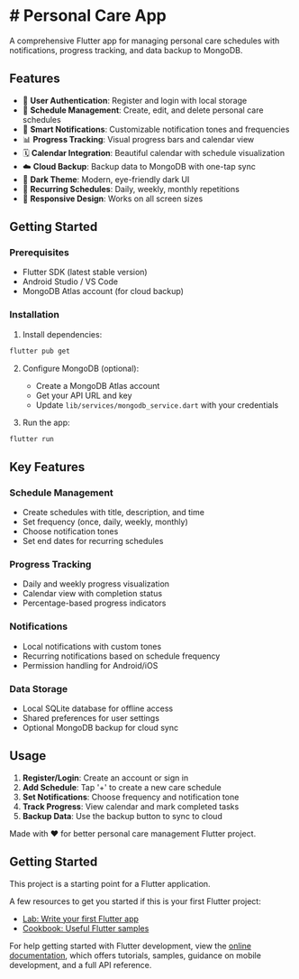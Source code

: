 # # Personal Care App

A comprehensive Flutter app for managing personal care schedules with notifications, progress tracking, and data backup to MongoDB.

## Features

- 🔐 **User Authentication**: Register and login with local storage
- 📅 **Schedule Management**: Create, edit, and delete personal care schedules
- 🔔 **Smart Notifications**: Customizable notification tones and frequencies
- 📊 **Progress Tracking**: Visual progress bars and calendar view
- 🗓️ **Calendar Integration**: Beautiful calendar with schedule visualization
- ☁️ **Cloud Backup**: Backup data to MongoDB with one-tap sync
- 🌙 **Dark Theme**: Modern, eye-friendly dark UI
- 🔄 **Recurring Schedules**: Daily, weekly, monthly repetitions
- 📱 **Responsive Design**: Works on all screen sizes

## Getting Started

### Prerequisites

- Flutter SDK (latest stable version)
- Android Studio / VS Code
- MongoDB Atlas account (for cloud backup)

### Installation

1. Install dependencies:
```bash
flutter pub get
```

2. Configure MongoDB (optional):
   - Create a MongoDB Atlas account
   - Get your API URL and key
   - Update `lib/services/mongodb_service.dart` with your credentials

3. Run the app:
```bash
flutter run
```

## Key Features

### Schedule Management
- Create schedules with title, description, and time
- Set frequency (once, daily, weekly, monthly)
- Choose notification tones
- Set end dates for recurring schedules

### Progress Tracking
- Daily and weekly progress visualization
- Calendar view with completion status
- Percentage-based progress indicators

### Notifications
- Local notifications with custom tones
- Recurring notifications based on schedule frequency
- Permission handling for Android/iOS

### Data Storage
- Local SQLite database for offline access
- Shared preferences for user settings
- Optional MongoDB backup for cloud sync

## Usage

1. **Register/Login**: Create an account or sign in
2. **Add Schedule**: Tap '+' to create a new care schedule
3. **Set Notifications**: Choose frequency and notification tone
4. **Track Progress**: View calendar and mark completed tasks
5. **Backup Data**: Use the backup button to sync to cloud

Made with ❤️ for better personal care management Flutter project.

## Getting Started

This project is a starting point for a Flutter application.

A few resources to get you started if this is your first Flutter project:

- [Lab: Write your first Flutter app](https://docs.flutter.dev/get-started/codelab)
- [Cookbook: Useful Flutter samples](https://docs.flutter.dev/cookbook)

For help getting started with Flutter development, view the
[online documentation](https://docs.flutter.dev/), which offers tutorials,
samples, guidance on mobile development, and a full API reference.
